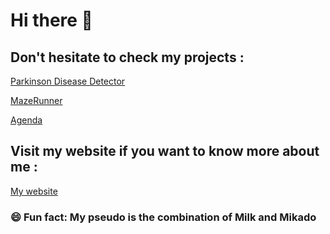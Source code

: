 # Hi there 👋

## Don't hesitate to check my projects :

[Parkinson Disease Detector](https://github.com/Milkad0/ParkinsonIA)

[MazeRunner](https://github.com/Milkad0/MazeRunnerJava)

[Agenda](https://github.com/Milkad0/Agenda-Java)


## Visit my website if you want to know more about me :

[My website](https://milkad0.github.io/)

### 😄 Fun fact: My pseudo is the combination of Milk and Mikado
<!--
**Milkad0/Milkad0** is a ✨ _special_ ✨ repository because its `README.md` (this file) appears on your GitHub profile.

Here are some ideas to get you started:

- 🔭 I’m currently working on ...
- 🌱 I’m currently learning ...
- 👯 I’m looking to collaborate on ...
- 🤔 I’m looking for help with ...
- 💬 Ask me about ...
- 📫 How to reach me: ...
- 😄 Pronouns: ...
- ⚡ Fun fact: ...
-->
